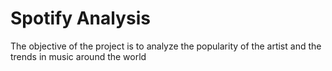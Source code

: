 # Spotify Analysis
The objective of the project is to analyze the popularity of the artist and the trends in music around the world
